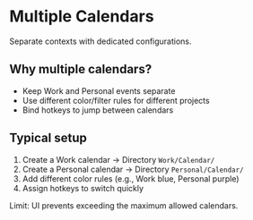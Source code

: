 # Multiple Calendars

Separate contexts with dedicated configurations.

## Why multiple calendars?

- Keep Work and Personal events separate
- Use different color/filter rules for different projects
- Bind hotkeys to jump between calendars

## Typical setup

1. Create a Work calendar → Directory `Work/Calendar/`
2. Create a Personal calendar → Directory `Personal/Calendar/`
3. Add different color rules (e.g., Work blue, Personal purple)
4. Assign hotkeys to switch quickly

Limit: UI prevents exceeding the maximum allowed calendars.
